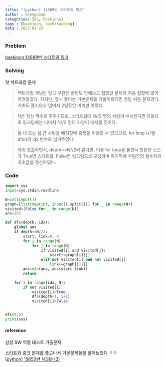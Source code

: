 ```yaml
---
title: "[python] 14889번 스타트와 링크"
author : keemgdeok
categories: [PS, baekjoon]
tags : [baekjoon, backtracking]
data : 2023-01-23
---
```



### Problem
[baekjoon 14889번 스타트와 링크](https://www.acmicpc.net/problem/14889)


### Solving
첫 백트래킹 문제
> 백트래킹 개념만 알고 구현은 한번도 안해보고 접했던 문제라 처음 접할때 많이 어려웠었다.
> 하지만, 앞서 풀어본 기본문제를 다풀어봤다면 정말 쉬운 문제였다. 기초도 풀지않고 덤벼서 2일동안 머리만 아팠다.

> N은 항상 짝수로 주어지므로, 스타트팀에 N//2 명의 사람이 배치된다면 자동으로 링크팀에는 나머지 N//2 명의 사람이 배치될 것이다.  

> 팀 내 또는 팀 간 사람을 배치할때 중복을 허용할 수 없으므로, for loop i+1을 dfs()의 idx 변수로 넘겨주었다.

> 재귀 호출하면서, depth==N//2와 같다면, 이중 for loop을 돌면서 방문한 노드가 True면 스타트팀, False면 링크팀으로 구성하며 마지막에 두팀간의 점수차의 최솟값을 갱신하였다.




### Code
```python
import sys
input=sys.stdin.readline

N=int(input())
graph=[list(map(int, input().split())) for _ in range(N)]
visited=[False for _ in range(N)]
ans=101

def dfs(depth, idx):
    global ans
    if depth==N//2:
        start, link=0, 0
        for i in range(N):
            for j in range(N):
                if visited[i] and visited[j]:
                    start+=graph[i][j]
                elif not visited[i] and not visited[j]:
                    link+=graph[i][j]
        ans=min(ans, abs(start-link))
        return  

    for i in range(idx, N):
        if not visited[i]:
            visited[i]=True
            dfs(depth+1, i+1)
            visited[i]=False


dfs(0,0)
print(ans)
```


#### reference
삼성 SW 역량 테스트 기출문제

스타트와 링크 문제를 풀고나서 기본문제들을 풀어보았다 ㅋㅋ  
[[python] 15650번 N과M (2)](https://keemgdeok.github.io/posts/15650_N%EA%B3%BC-M-(2)/) 
